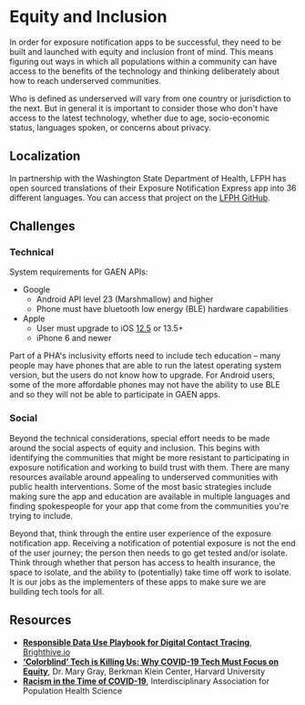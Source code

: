 # Equity and Inclusion

In order for exposure notification apps to be successful, they need to be built and launched with equity and inclusion front of mind. This means figuring out ways in which all populations within a community can have access to the benefits of the technology and thinking deliberately about how to reach underserved communities.

Who is defined as underserved will vary from one country or jurisdiction to the next. But in general it is important to consider those who don't have access to the latest technology, whether due to age, socio-economic status, languages spoken, or concerns about privacy.

## Localization

In partnership with the Washington State Department of Health, LFPH has open sourced translations of their Exposure Notification Express app into 36 different languages. You can access that project on the [LFPH GitHub](https://github.com/lfph/enx-translations).

## Challenges

### Technical

System requirements for GAEN APIs:

* Google
    * Android API level 23 (Marshmallow) and higher
    * Phone must have bluetooth low energy (BLE) hardware capabilities
* Apple
    * User must upgrade to iOS [12.5](https://9to5mac.com/2020/12/14/apple-releases-ios-12-5-for-older-iphones-with-support-for-covid-19-exposure-notifications/) or 13.5+
    * iPhone 6 and newer

Part of a PHA's inclusivity efforts need to include tech education – many people may have phones that are able to run the latest operating system version, but the users do not know how to upgrade. For Android users, some of the more affordable phones may not have the ability to use BLE and so they will not be able to participate in GAEN apps.

### Social

Beyond the technical considerations, special effort needs to be made around the social aspects of equity and inclusion. This begins with identifying the communities that might be more resistant to participating in exposure notification and working to build trust with them. There are many resources available around appealing to underserved communities with public health interventions. Some of the most basic strategies include making sure the app and education are available in multiple languages and finding spokespeople for your app that come from the communities you're trying to include.

Beyond that, think through the entire user experience of the exposure notification app. Receiving a notification of potential exposure is not the end of the user journey; the person then needs to go get tested and/or isolate. Think through whether that person has access to health insurance, the space to isolate, and the ability to (potentially) take time off work to isolate. It is our jobs as the implementers of these apps to make sure we are building tech tools for all.

## Resources

* [**Responsible Data Use Playbook for Digital Contact Tracing**](https://playbooks.brighthive.io/contact-tracing/), [Brighthive.io](https://www.brighthive.io)
* [**‘Colorblind’ Tech is Killing Us: Why COVID-19 Tech Must Focus on Equity**](https://medium.com/berkman-klein-center/colorblind-tech-is-killing-us-why-covid-19-tech-must-focus-on-equity-9cd2b67cf84c), Dr. Mary Gray, Berkman Klein Center, Harvard University
* [**Racism in the Time of COVID-19**](https://iaphs.org/racism-in-the-time-of-covid-19/), Interdisciplinary Association for Population Health Science
